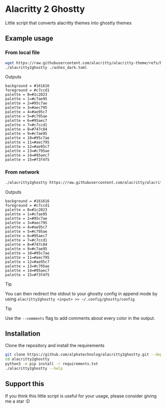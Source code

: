 # Alacritty 2 Ghostty

Little script that converts alacritty themes into ghostty themes

## Example usage

### From local file

```sh
wget https://raw.githubusercontent.com/alacritty/alacritty-theme/refs/heads/master/themes/ashes_dark.toml
./alacritty2ghostty ./ashes_dark.toml
```

Outputs

```
background = #161616
foreground = #c7ccd1
palette = 0=#1c2023
palette = 1=#c7ae95
palette = 2=#95c7ae
palette = 3=#aec795
palette = 4=#ae95c7
palette = 5=#c795ae
palette = 6=#95aec7
palette = 7=#c7ccd1
palette = 8=#747c84
palette = 9=#c7ae95
palette = 10=#95c7ae
palette = 11=#aec795
palette = 12=#ae95c7
palette = 13=#c795ae
palette = 14=#95aec7
palette = 15=#f3f4f5
```

### From network

```sh
./alacritty2ghostty https://raw.githubusercontent.com/alacritty/alacritty-theme/refs/heads/master/themes/ashes_dark.toml
```

Outputs

```
background = #161616
foreground = #c7ccd1
palette = 0=#1c2023
palette = 1=#c7ae95
palette = 2=#95c7ae
palette = 3=#aec795
palette = 4=#ae95c7
palette = 5=#c795ae
palette = 6=#95aec7
palette = 7=#c7ccd1
palette = 8=#747c84
palette = 9=#c7ae95
palette = 10=#95c7ae
palette = 11=#aec795
palette = 12=#ae95c7
palette = 13=#c795ae
palette = 14=#95aec7
palette = 15=#f3f4f5
```

> [!TIP]
> You can then redirect the stdout to your ghostty config in append mode by using `alacritty2ghostty <input> >> ~/.config/ghostty/config`

> [!TIP]
> Use the `--comments` flag to add comments about every color in the output.

## Installation

Clone the repository and install the requirements

```sh
git clone https://github.com/alphatechnolog/alacritty2ghostty.git --depth=1 alacritty2ghostty
cd alacritty2ghostty
python3 -m pip install -r requirements.txt
./alacritty2ghostty --help
```

## Support this

If you think this little script is useful for your usage, please consider giving me a star :D
